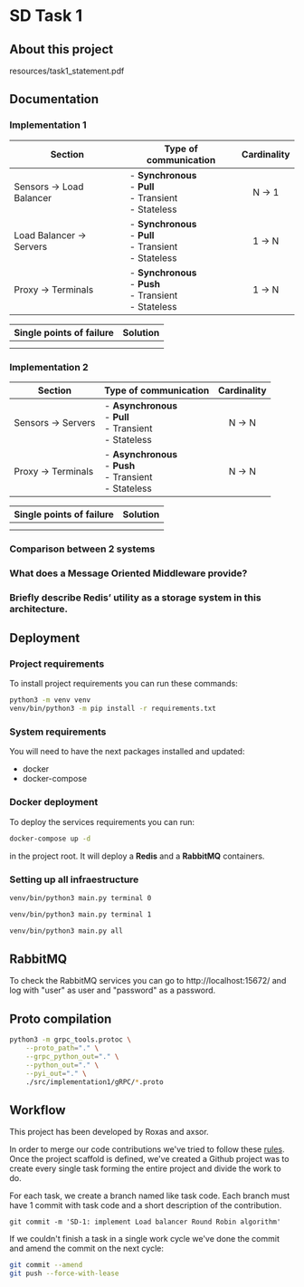 # SD Task 1
## About this project
resources/task1_statement.pdf

## Documentation
### Implementation 1
| Section                  | Type of communication                                            | Cardinality |
|--------------------------|------------------------------------------------------------------|:-----------:|
| Sensors -> Load Balancer | - **Synchronous**<br/>- **Pull**<br/>- Transient<br/>- Stateless |   N -> 1    |
| Load Balancer -> Servers | - **Synchronous**<br/>- **Pull**<br/>- Transient<br/>- Stateless |   1 -> N    |
| Proxy -> Terminals       | - **Synchronous**<br/>- **Push**<br/>- Transient<br/>- Stateless |   1 -> N    |

| Single points of failure | Solution |
|--------------------------|----------|
|                          |          |
|                          |          |

### Implementation 2
| Section            | Type of communication                                             | Cardinality |
|--------------------|-------------------------------------------------------------------|:-----------:|
| Sensors -> Servers | - **Asynchronous**<br/>- **Pull**<br/>- Transient<br/>- Stateless |   N -> N    |
| Proxy -> Terminals | - **Asynchronous**<br/>- **Push**<br/>- Transient<br/>- Stateless |   N -> N    |


| Single points of failure | Solution |
|--------------------------|----------|
|                          |          |
|                          |          |

### Comparison between 2 systems

### What does a Message Oriented Middleware provide?

### Briefly describe Redis’ utility as a storage system in this architecture. 

## Deployment
### Project requirements
To install project requirements you can run these commands:
```bash
python3 -m venv venv
venv/bin/python3 -m pip install -r requirements.txt
```
### System requirements
You will need to have the next packages installed and updated:
- docker
- docker-compose

### Docker deployment
To deploy the services requirements you can run:
```bash
docker-compose up -d
```
in the project root. It will deploy a **Redis** and a **RabbitMQ** containers.

### Setting up all infraestructure
```bash
venv/bin/python3 main.py terminal 0
```
```bash
venv/bin/python3 main.py terminal 1
```
```bash
venv/bin/python3 main.py all
```

## RabbitMQ
To check the RabbitMQ services you can go to http://localhost:15672/ and log with "user" as user and "password" as a
password.  

## Proto compilation
```bash
python3 -m grpc_tools.protoc \
    --proto_path="." \
    --grpc_python_out="." \
    --python_out="." \
    --pyi_out="." \
    ./src/implementation1/gRPC/*.proto
```

## Workflow
This project has been developed by Roxas and axsor.

In order to merge our code contributions we've tried to follow these [rules](https://chris.beams.io/posts/git-commit/).
Once the project scaffold is defined, we've created a Github project was to create every single task forming the entire
project and divide the work to do.

For each task, we create a branch named like task code. Each branch must have 1 commit with task code and a short
description of the contribution.

`git commit -m 'SD-1: implement Load balancer Round Robin algorithm'`

If we couldn't finish a task in a single work cycle we've done the commit and amend the commit on the next cycle:

```bash
git commit --amend
git push --force-with-lease
```
